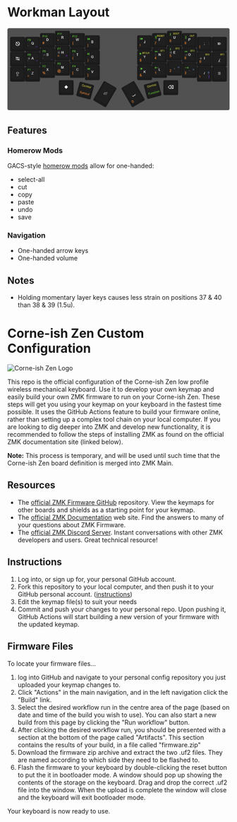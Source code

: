 # Workman Layout
![Workman layout](cornish-zen-workman.png)

## Features
### Homerow Mods
GACS-style [homerow mods](https://precondition.github.io/home-row-mods) allow for one-handed:
* select-all
* cut
* copy
* paste
* undo
* save

### Navigation
* One-handed arrow keys
* One-handed volume

## Notes
* Holding momentary layer keys causes less strain on positions 37 & 40 than 38 & 39 (1.5u).

# Corne-ish Zen Custom Configuration

![Corne-ish Zen Logo](zenlogo.png)

This repo is the official configuration of the Corne-ish Zen low profile wireless mechanical keyboard. Use it to develop your own keymap and easily build your own ZMK firmware to run on your Corne-ish Zen. These steps will get you using your keymap on your keyboard in the fastest time possible. It uses the GitHub Actions feature to build your firmware online, rather than setting up a complex tool chain on your local computer.
If you are looking to dig deeper into ZMK and develop new functionality, it is recommended to follow the steps of installing ZMK as found on the official ZMK documentation site (linked below).

**Note:** This process is temporary, and will be used until such time that the Corne-ish Zen board definition is merged into ZMK Main.

## Resources
- The [official ZMK Firmware GitHub](https://github.com/zmkfirmware/zmk) repository. View the keymaps for other boards and shields as a starting point for your keymap.
- The [official ZMK Documentation](https://zmk.dev/docs) web site. Find the answers to many of your questions about ZMK Firmware.
- The [official ZMK Discord Server](https://discord.gg/8cfMkQksSB). Instant conversations with other ZMK developers and users. Great technical resource!

## Instructions
1. Log into, or sign up for, your personal GitHub account.
2. Fork this repository to your local computer, and then push it to your GitHub personal account. ([instructions](https://docs.github.com/en/get-started/quickstart/fork-a-repo))
3. Edit the keymap file(s) to suit your needs
4. Commit and push your changes to your personal repo. Upon pushing it, GitHub Actions will start building a new version of your firmware with the updated keymap.

## Firmware Files
To locate your firmware files...
1. log into GitHub and navigate to your personal config repository you just uploaded your keymap changes to.
2. Click "Actions" in the main navigation, and in the left navigation click the "Build" link.
3. Select the desired workflow run in the centre area of the page (based on date and time of the build you wish to use). You can also start a new build from this page by clicking the "Run workflow" button.
4. After clicking the desired workflow run, you should be presented with a section at the bottom of the page called "Artifacts". This section contains the results of your build, in a file called "firmware.zip"
5. Download the firmware zip archive and extract the two .uf2 files. They are named according to which side they need to be flashed to.
6. Flash the firmware to your keyboard by double-clicking the reset button to put the it in bootloader mode. A window should pop up showing the contents of the storage on the keyboard. Drag and drop the correct .uf2 file into the window. When the upload is complete the window will close and the keyboard will exit bootloader mode.

Your keyboard is now ready to use.

